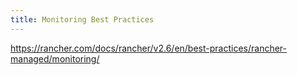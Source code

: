 ```yaml
---
title: Monitoring Best Practices
---
```


https://rancher.com/docs/rancher/v2.6/en/best-practices/rancher-managed/monitoring/